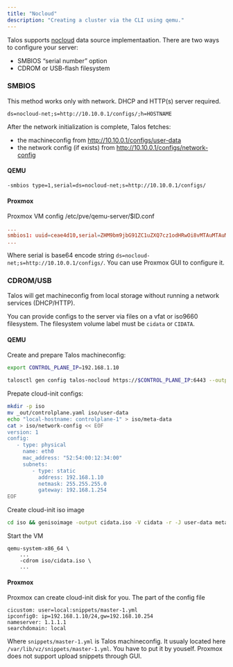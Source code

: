 ```yaml
---
title: "Nocloud"
description: "Creating a cluster via the CLI using qemu."
---
```


Talos supports [nocloud](https://cloudinit.readthedocs.io/en/latest/topics/datasources/nocloud.html) data source implementaation. There are two ways to configure your server:

* SMBIOS “serial number” option
* CDROM or USB-flash filesystem

### SMBIOS

This method works only with network. DHCP and HTTP(s) server required.

```
ds=nocloud-net;s=http://10.10.0.1/configs/;h=HOSTNAME
```

After the network initialization is complete, Talos fetches:

* the machineconfig from http://10.10.0.1/configs/user-data
* the network config (if exists) from http://10.10.0.1/configs/network-config

#### QEMU

```
-smbios type=1,serial=ds=nocloud-net;s=http://10.10.0.1/configs/
```

#### Proxmox

Proxmox VM config /etc/pve/qemu-server/$ID.conf

```conf
...
smbios1: uuid=ceae4d10,serial=ZHM9bm9jbG91ZC1uZXQ7cz1odHRwOi8vMTAuMTAuMC4xL2NvbmZpZ3Mv,base64=1
...
```

Where serial is base64 encode string ```ds=nocloud-net;s=http://10.10.0.1/configs/```. You can use Proxmox GUI to configure it.

### CDROM/USB

Talos will get machineconfig from local storage without running a network services (DHCP/HTTP).

You can provide configs to the server via files on a vfat or iso9660 filesystem. The filesystem volume label must be ```cidata``` or ```CIDATA```.

#### QEMU

Create and prepare Talos machineconfig:

```bash
export CONTROL_PLANE_IP=192.168.1.10

talosctl gen config talos-nocloud https://$CONTROL_PLANE_IP:6443 --output-dir _out
```

Prepate cloud-init configs:

```bash
mkdir -p iso
mv _out/controlplane.yaml iso/user-data
echo "local-hostname: controlplane-1" > iso/meta-data
cat > iso/network-config << EOF
version: 1
config:
   - type: physical
     name: eth0
     mac_address: "52:54:00:12:34:00"
     subnets:
        - type: static
          address: 192.168.1.10
          netmask: 255.255.255.0
          gateway: 192.168.1.254
EOF
```

Create cloud-init iso image

```bash 
cd iso && genisoimage -output cidata.iso -V cidata -r -J user-data meta-data network-config
```

Start the VM

```
qemu-system-x86_64 \
    ...
    -cdrom iso/cidata.iso \
    ...
```

#### Proxmox

Proxmox can create cloud-init disk for you. The part of the config file

```config
cicustom: user=local:snippets/master-1.yml
ipconfig0: ip=192.168.1.10/24,gw=192.168.10.254
nameserver: 1.1.1.1
searchdomain: local
```

Where ```snippets/master-1.yml``` is Talos machineconfig. It usualy located here ```/var/lib/vz/snippets/master-1.yml```. You have to put it by youself. Proxmox does not support upload snippets through GUI.
